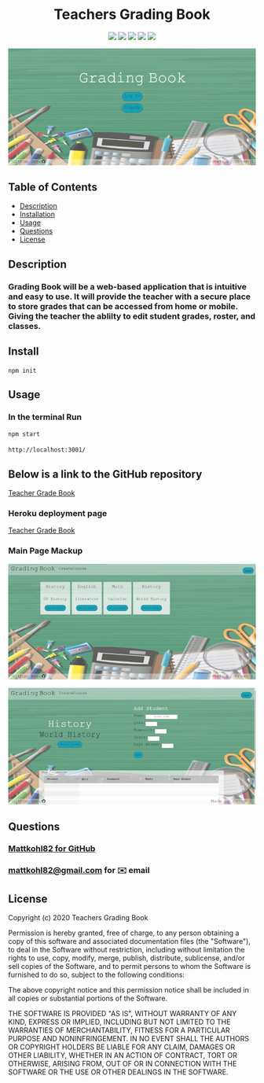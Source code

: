 <h1 align="center">Teachers Grading Book</h1>

<p align="center">
<img src="https://img.shields.io/badge/Javascript-brightgreen"/>
<img src="https://img.shields.io/badge/Mysql-red"/>
<img src="https://img.shields.io/badge/Node.js-success"/>
<img src="https://img.shields.io/badge/Sequelize-blue"/>
<img src="https://img.shields.io/badge/Datatables-orange"/>
</p>

<p align="center">
    <img src="./src/titlepage.jpg" alt="mainpage"/>
</p>


## Table of Contents
- [Description](#description)
- [Installation](#install)
- [Usage](#usage)
- [Questions](#questions)
- [License](#license)

## Description
### Grading Book will be a web-based application that is intuitive and easy to use. It will provide the teacher with a secure place to store grades that can be accessed from home or mobile. Giving the teacher the ablilty to edit student grades, roster, and classes.


## Install
```
npm init

```

## Usage
### In the terminal Run  
```
npm start

http://localhost:3001/
```

## Below is a link to the GitHub repository   
[Teacher Grade Book](https://github.com/mattkohl82/Teachers-Grading-Book.git)    

### Heroku deployment page 
[Teacher Grade Book](https://calm-plateau-40957.herokuapp.com/) 


### Main Page Mackup

![Main Page](./src/mainpage.jpg)


![Single Class](./src/singleclass.jpg)   

## Questions
### [Mattkohl82 for GitHub](https://github.com/Mattkohl82)  
### mattkohl82@gmail.com for ✉️ email 


  ## License


  Copyright (c) 2020 Teachers Grading Book

  Permission is hereby granted, free of charge, to any person obtaining a copy
  of this software and associated documentation files (the "Software"), to deal
  in the Software without restriction, including without limitation the rights
  to use, copy, modify, merge, publish, distribute, sublicense, and/or sell
  copies of the Software, and to permit persons to whom the Software is
  furnished to do so, subject to the following conditions:

  The above copyright notice and this permission notice shall be included in all
  copies or substantial portions of the Software.

  THE SOFTWARE IS PROVIDED "AS IS", WITHOUT WARRANTY OF ANY KIND, EXPRESS OR
  IMPLIED, INCLUDING BUT NOT LIMITED TO THE WARRANTIES OF MERCHANTABILITY,
  FITNESS FOR A PARTICULAR PURPOSE AND NONINFRINGEMENT. IN NO EVENT SHALL THE
  AUTHORS OR COPYRIGHT HOLDERS BE LIABLE FOR ANY CLAIM, DAMAGES OR OTHER
  LIABILITY, WHETHER IN AN ACTION OF CONTRACT, TORT OR OTHERWISE, ARISING FROM,
  OUT OF OR IN CONNECTION WITH THE SOFTWARE OR THE USE OR OTHER DEALINGS IN THE
  SOFTWARE.
